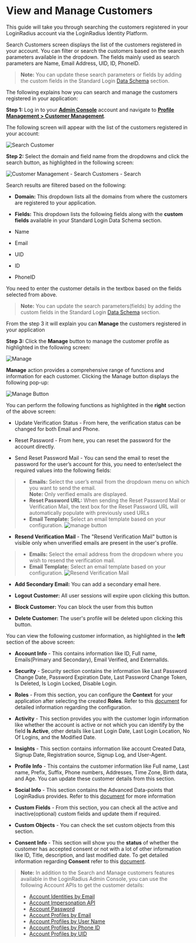 # View and Manage Customers

This guide will take you through searching the customers registered in your LoginRadius account via the LoginRadius Identity Platform.

Search Customers screen displays the list of the customers registered in your account. You can filter or search the customers based on the search parameters available in the dropdown. The fields mainly used as search parameters are Name, Email Address, UID, ID, PhoneID.

> **Note:** You can update these search parameters or fields by adding the custom fields in the Standard Login [Data Schema](/authentication/quick-start/standard-login/) section.

The following explains how you can search and manage the customers registered in your application:

**Step 1:** Log in to your <a href = https://adminconsole.loginradius.com/ target=_blank>**Admin Console**</a> account and navigate to <a href = https://adminconsole.loginradius.com/profile-management/customer-management/search-customers target=_blank>**Profile Management > Customer Management**</a>.

The following screen will appear with the list of the customers registered in your account:

![Search Customer](https://apidocs.lrcontent.com/images/Customer-Management---Search-Customers_10097628204cc8c7137.44155183.png "Search Customer")

**Step 2:** Select the domain and field name from the dropdowns and click the search button, as highlighted in the following screen:

![Customer Management - Search Customers - Search](https://apidocs.lrcontent.com/images/Customer-Management---Search-Customers---Search_30182628206679033d4.29904763.png "Customer Management - Search Customers - Search")

Search results are filtered based on the following:

- **Domain:** This dropdown lists all the domains from where the customers are registered to your application.

- **Fields:** This dropdown lists the following fields along with the **custom fields** available in your Standard Login Data Schema section.
- Name
- Email
- UID
- ID
- PhoneID

You need to enter the customer details in the textbox based on the fields selected from above.

> **Note:** You can update the search parameters(fields) by adding the custom fields in the Standard Login [Data Schema](/authentication/quick-start/standard-login/) section.

From the step 3 it will explain you can **Manage** the customers registered in your application

**Step 3:** Click the **Manage** button to manage the customer profile as highlighted in the following screen:

![Manage](https://apidocs.lrcontent.com/images/cm3_25355e84dc42e551a8.31582813.png "Manage")

**Manage** action provides a comprehensive range of functions and information for each customer. Clicking the Manage button displays the following pop-up:

![Manage Button](https://apidocs.lrcontent.com/images/4--Manage-Button_4806630253d8ad2082.72767805.png "Manage Button")

You can perform the following functions as highlighted in the **right** section of the above screen:

- Update Verification Status - From here, the verification status can be changed for both Email and Phone.

- Reset Password - From here, you can reset the password for the account directly.
- Send Reset Password Mail - You can send the email to reset the password for the user’s account for this, you need to enter/select the required values into the following fields:
> - **Emails:** Select the user’s email from the dropdown menu on which you want to send the email.</br>
**Note:**  Only verified emails are displayed.
> - **Reset Password URL:** When sending the Reset Password Mail or Verification Mail, the text box for the Reset Password URL will automatically populate with previously used URLs
> - **Email Template:**  Select an email template based on your configuration.
![manage button](https://apidocs.lrcontent.com/images/pasted-image-0-5_131742961765854c74a2f9d7.83496453.png "manage button")

- **Resend Verification Mail** - The "Resend Verification Mail" button is visible only when unverified emails are present in the user's profile.
> - **Emails:** Select the email address from the dropdown where you wish to resend the verification mail.
> - **Email Template:** Select an email template based on your configuration.
![Resend Verification Mail](https://apidocs.lrcontent.com/images/pasted-image-0-7_124462249665854ecd9ab8d1.35748991.png "Resend Verification Mail")
- **Add Secondary Email:**  You can add a secondary email here. 

- **Logout Customer:** All user sessions will expire upon clicking this button.

- **Block Customer:** You can block the user from this button
- **Delete Customer:** The user's profile will be deleted upon clicking this button.

You can view the following customer information, as highlighted in the **left** section of the above screen:

- **Account Info** - This contains information like ID, Full name, Emails(Primary and Secondary), Email Verified, and ExternalIds.

- **Security** - Security section contains the information like Last Password Change Date, Password Expiration Date, Last Password Change Token, Is Deleted, Is Login Locked, Disable Login.
- **Roles** - From this section, you can configure the **Context** for your application after selecting the created **Roles**. Refer to this [document](/authentication/concepts/roles-and-membership/#partrolesandpermissionsconfiguration0) for detailed information regarding the configuration.
- **Activity** - This section provides you with the customer login information like whether the account is active or not which you can identify by the field **Is Active**, other details like Last Login Date, Last Login Location, No Of Logins, and the Modified Date. 
- **Insights** - This section contains information like account Created Data, Signup Date, Registration source, Signup Log, and User-Agent.
- **Profile Info** - This contains the customer information like Full name, Last name, Prefix, Suffix, Phone numbers, Addresses, Time Zone, Birth data, and Age. You can update these customer details from this section.
- **Social Info** - This section contains the Advanced Data-points that LoginRadius provides. Refer to this [document](/api/v2/admin-console/social-provider/advanced-social-data-points/#facebook0) for more information
- **Custom Fields** - From this section, you can check all the active and inactive(optional) custom fields and update them if required.
- **Custom Objects** - You can check the set custom objects from this section.
- **Consent Info** - This section will show you the **status** of whether the customer has accepted consent or not with a lot of other information like ID, Title, description, and last modified date. To get detailed information regarding **Consent** refer to this [document](/api/v2/customer-identity-api/consent-mangement/overview/).

> **Note:** In addition to the Search and Manage customers features available in the LoginRadius Admin Console, you can use the following Account APIs to get the customer details:
> * [Account Identities by Email](/api/v2/customer-identity-api/account/account-identities-by-email/)
  > * [Account Impersonation API](/api/v2/customer-identity-api/account/account-impersonation-api/)
  > * [Account Password](/api/v2/customer-identity-api/account/account-password/)
  > * [Account Profiles by Email](/api/v2/customer-identity-api/account/account-profiles-by-email/)
  > * [Account Profiles by User Name](/api/v2/customer-identity-api/account/account-profiles-by-user-name)
  > * [Account Profiles by Phone ID](/api/v2/customer-identity-api/account/account-profiles-by-phone-id/)
  > * [Account Profiles by UID](/api/v2/customer-identity-api/account/account-profiles-by-uid/)



